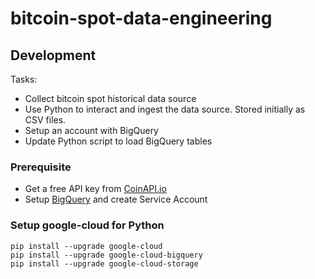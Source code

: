 # bitcoin-spot-data-engineering

## Development
Tasks: 
- Collect bitcoin spot historical data source
- Use Python to interact and ingest the data source. Stored initially as CSV files.
- Setup an account with BigQuery
- Update Python script to load BigQuery tables 

### Prerequisite
* Get a free API key from [CoinAPI.io](https://www.coinapi.io/)
* Setup [BigQuery](https://cloud.google.com/bigquery) and create Service Account
        
### Setup google-cloud for Python 
```
pip install --upgrade google-cloud
pip install --upgrade google-cloud-bigquery
pip install --upgrade google-cloud-storage
```
